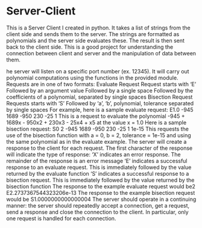 # Server-Client
This is a Server Client I created in python. It takes a list of strings from the client side and sends them to the server. The strings are formatted as polynomials and the server side evaluates these. The result is then sent back to the client side. This is a good project for understanding the connection between client and server and the manipulation of data between them. 

he server will listen on a specific port number (ex. 12345). It will carry out polynomial computations using the functions in the provided module. Requests are in one of two formats:
Evaluate Request 
Request starts with ‘E’ 
Followed by an argument value 
Followed by a single space 
Followed by the coefficients of a polynomial, separated by single spaces 
Bisection Request 
Requests starts with ‘S’ 
Followed by ‘a’, ‘b’, polynomial, tolerance separated by single spaces 
For example, here is a sample evaluate request:
E1.0 -945 1689 -950 230 -25 1
This is a request to evaluate the polynomial -945 + 1689x - 950x2 + 230x3 - 25x4 + x5 at the value x = 1.0
Here is a sample bisection request:
S0 2 -945 1689 -950 230 -25 1 1e-15
This requests the use of the bisection function with a = 0, b = 2, tolerance = 1e-15 and using the same polynomial as in the evaluate example.
The server will create a response to the client for each request. The first character of the response will indicate the type of response:
‘X’ indicates an error response. The remainder of the response is an error message 
‘E’ indicates a successful response to an evaluate request. This is immediately followed by the value returned by the evaluate function 
‘S’ indicates a successful response to a bisection request. This is immediately followed by the value returned by the bisection function 
The response to the example evaluate request would be2
    E2.2737367544323206e-13
The response to the example bisection request would be
    S1.0000000000000004
The server should operate in a continuing manner: the server should repeatedly accept a connection, get a request, send a response and close the connection to the client. In particular, only one request is handled for each connection.



